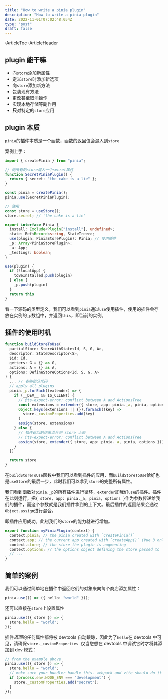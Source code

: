 ```yaml
---
title: "How to write a pinia plugin"
description: "How to write a pinia plugin"
date: 2022-11-01T07:02:48.054Z
type: "post"
draft: false
---
```


<!-- @unocss-include -->

:ArticleToc
:ArticleHeader


## plugin 能干嘛

- 向`store`添加新属性
- 定义`store`时添加新选项
- 向`store`添加新方法
- 包装现有方法
- 更改甚至取消操作
- 实现本地存储等副作用
- **只**对特定的`store`应用

## plugin 本质

`pinia`的插件本质是一个函数，函数的返回值会混入到`store`

案例上手：

```typescript
import { createPinia } from "pinia";

// 向所有的store混入一个secret属性
function SecretPiniaPlugin() {
  return { secret: "the cake is a lie" };
}

const pinia = createPinia();
pinia.use(SecretPiniaPlugin);
```

```typescript
// 使用
const store = useStore();
store.secret; // 'the cake is a lie'
```

```typescript
export interface Pinia {
  install: Exclude<Plugin["install"], undefined>;
  state: Ref<Record<string, StateTree>>;
  use(plugin: PiniaStorePlugin): Pinia; // 使用插件
  _p: Array<PiniaStorePlugin>;
  _a: App;
  _testing?: boolean;
}
```

```typescript
use(plugin) {
  if (!localApp) {
    toBeInstalled.push(plugin)
  } else {
    _p.push(plugin)
  }
  return this
}
```

看一下源码的类型定义，我们可以看到`pinia`通过`use`使用插件，使用的插件会存放在实例的`_p`数组中，并返回`this`，即当前的实例。

## 插件的使用时机

```typescript
function buildStoreToUse(
  partialStore: StoreWithState<Id, S, G, A>,
  descriptor: StateDescriptor<S>,
  $id: Id,
  getters: G = {} as G,
  actions: A = {} as A,
  options: DefineStoreOptions<Id, S, G, A>
) {
  ... // 省略部分代码
  // apply all plugins
  pinia._p.forEach((extender) => {
    if (__DEV__ && IS_CLIENT) {
      // @ts-expect-error: conflict between A and ActionsTree
      const extensions = extender({ store, app: pinia._a, pinia, options })
      Object.keys(extensions || {}).forEach((key) =>
        store._customProperties.add(key)
      )
      assign(store, extensions)
    } else {
      // 插件返回的结果混合到 store 上面
      // @ts-expect-error: conflict between A and ActionsTree
      assign(store, extender({ store, app: pinia._a, pinia, options }))
    }
  })

  return store
}
```

在`buildStoreToUse`函数中我们可以看到插件的应用，而`buildStoreToUse`恰好也是`useStore`的最后一步，此时我们可以拿到`store`的完整所有属性。

我们看到函数对`pinia._p`的所有插件进行循环，`extender`即我们`use`的插件。插件在此刻运行，把`{ store, app: pinia._a, pinia, options }`作为参数传递给我们的插件，而这个参数就是我们插件拿到的上下文。最后插件的返回结果会通过`Object.assign`进行混合。

即插件应用成功。此刻我们的`store`的能力就进行增加。

```typescript
export function myPiniaPlugin(context) {
  context.pinia; // the pinia created with `createPinia()`
  context.app; // the current app created with `createApp()` (Vue 3 only)
  context.store; // the store the plugin is augmenting
  context.options; // the options object defining the store passed to `defineStore()`
  // ...
}
```

## 简单的案例

我们可以通过简单地在插件中返回它们的对象来向每个商店添加属性：

```typescript
pinia.use(() => ({ hello: "world" }));
```

还可以直接在`store`上设置属性

```typescript
pinia.use(({ store }) => {
  store.hello = "world";
});
```

插件*返回*的任何属性都将被 devtools 自动跟踪，因此为了`hello`在 devtools 中可见，请确保`store._customProperties`  仅当您想在 devtools 中调试它时才将其添加到 dev 模式：

```typescript
// from the example above
pinia.use(({ store }) => {
  store.hello = "world";
  // make sure your bundler handle this. webpack and vite should do it by default
  if (process.env.NODE_ENV === "development") {
    store._customProperties.add("secret");
  }
});
```
